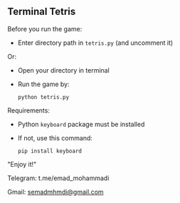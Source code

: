 ## Terminal Tetris


Before you run the game:
- Enter directory path in `tetris.py` (and uncomment it)

Or:
- Open your directory in terminal
- Run the game by:

      python tetris.py


Requirements:
- Python `keyboard` package must be installed
- If not, use this command:

      pip install keyboard



"Enjoy it!"



Telegram: t.me/emad_mohammadi

Gmail: semadmhmdi@gmail.com

